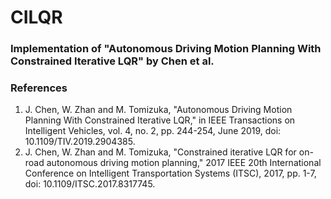 # CILQR
### Implementation of "Autonomous Driving Motion Planning With Constrained Iterative LQR" by Chen et al.

### References
1. J. Chen, W. Zhan and M. Tomizuka, "Autonomous Driving Motion Planning With Constrained Iterative LQR," in IEEE Transactions on Intelligent Vehicles, vol. 4, no. 2, pp. 244-254, June 2019, doi: 10.1109/TIV.2019.2904385.
2. J. Chen, W. Zhan and M. Tomizuka, "Constrained iterative LQR for on-road autonomous driving motion planning," 2017 IEEE 20th International Conference on Intelligent Transportation Systems (ITSC), 2017, pp. 1-7, doi: 10.1109/ITSC.2017.8317745.
